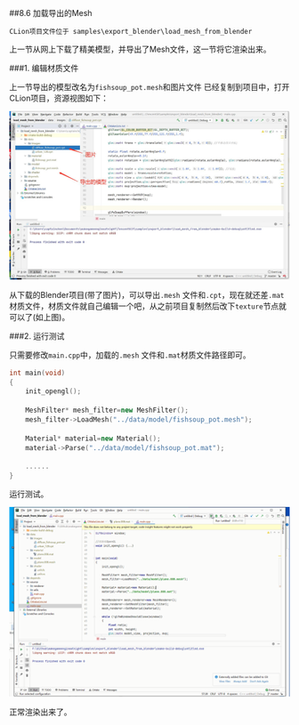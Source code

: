 ##8.6 加载导出的Mesh

    CLion项目文件位于 samples\export_blender\load_mesh_from_blender

上一节从网上下载了精美模型，并导出了Mesh文件，这一节将它渲染出来。

###1. 编辑材质文件

上一节导出的模型改名为`fishsoup_pot.mesh`和图片文件 已经复制到项目中，打开CLion项目，资源视图如下：

![](../../imgs/export_blender/load_mesh_from_blender/clion_project_data_struct.jpg)

从下载的Blender项目(带了图片)，可以导出`.mesh` 文件和`.cpt`，现在就还差`.mat`材质文件，材质文件就自己编辑一个吧，从之前项目复制然后改下`texture`节点就可以了(如上图)。

###2. 运行测试

只需要修改`main.cpp`中，加载的`.mesh` 文件和`.mat`材质文件路径即可。

```c++
int main(void)
{
    init_opengl();

    MeshFilter* mesh_filter=new MeshFilter();
    mesh_filter->LoadMesh("../data/model/fishsoup_pot.mesh");

    Material* material=new Material();
    material->Parse("../data/model/fishsoup_pot.mat");

    ......
}
```

运行测试。

![](../../imgs/export_blender/load_mesh_from_blender/load_mesh.gif)

正常渲染出来了。